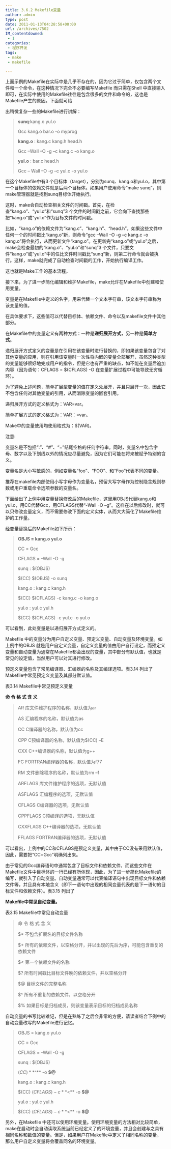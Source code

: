 ```yaml
---
title: 3.6.2 Makefile变量
author: admin
type: post
date: 2011-01-13T04:28:58+00:00
url: /archives/7502
IM_contentdowned:
 - 1
categories:
 - 程序开发
tags:
 - make
 - makefile

---
```

上面示例的Makefile在实际中是几乎不存在的，因为它过于简单，仅包含两个文件和一个命令，在这种情况下完全不必要编写Makefile 而只需在Shell 中直接输入即可，在实际中使用的Makefile往往是包含很多的文件和命令的，这也是Makefile产生的原因。下面就可给

出稍微复杂一些的Makefile进行讲解：

> **sunq**:kang.o yul.o
>
> Gcc kang.o bar.o -o myprog
>
> **kang.o** : kang.c kang.h head.h
>
> Gcc –Wall –O -g –c kang.c -o kang.o
>
> **yul.o** : bar.c head.h
>
> Gcc – Wall –O -g –c yul.c -o yul.o

在这个Makefile中有3 个目标体（target），分别为sunq、kang.o和yul.o，其中第一个目标体的依赖文件就是后两个目标体。如果用户使用命令“make sunq”，则make管理器就是找到sunq目标体开始执行。

这时，make会自动检查相关文件的时间戳。首先，在检查“kang.o”、“yul.o”和“sunq”3 个文件的时间戳之前，它会向下查找那些把“kang.o”或“yul.o”作为目标文件的时间戳。

比如，“kang.o”的依赖文件为“kang.c”、“kang.h”、“head.h”。如果这些文件中任何一个的时间戳比“kang.o”新，则命令“gcc –Wall –O -g –c kang.c -o kang.o”将会执行，从而更新文件“kang.o”。在更新完“kang.o”或“yul.o”之后，make会检查最初的“kang.o”、“yul.o”和“sunq”3 个文件，只要文件“kang.o”或“yul.o”中的任比文件时间戳比“sunq”新，则第二行命令就会被执行。这样，make就完成了自动检查时间戳的工作，开始执行编译工作。

这也就是Make工作的基本流程。

接下来，为了进一步简化编辑和维护Makefile，make允许在Makefile中创建和使用变量。

变量是在Makefile中定义的名字，用来代替一个文本字符串，该文本字符串称为该变量的值。

在具体要求下，这些值可以代替目标体、依赖文件、命令以及makefile文件中其他部分。

在Makefile中的变量定义有两种方式：一种是**递归展开方式**，另一种是**简单方式**。

递归展开方式定义的变量是在引用在该变量时进行替换的，即如果该变量包含了对其他变量的应用，则在引用该变量时一次性将内嵌的变量全部展开，虽然这种类型的变量能够很好地完成用户的指令，但是它也有严重的缺点，如不能在变量后追加内容（因为语句：CFLAGS = $(CFLAGS) -O 在变量扩展过程中可能导致无穷循环）。

为了避免上述问题，简单扩展型变量的值在定义处展开，并且只展开一次，因此它不包含任何对其他变量的引用，从而消除变量的嵌套引用。

递归展开方式的定义格式为：VAR=var。

简单扩展方式的定义格式为：VAR：=var。

Make中的变量使用均使用格式为：$(VAR)。

注意:

变量名是不包括“:”、“#”、“=”结尾空格的任何字符串。同时，变量名中包含字母、数字以及下划线以外的情况应尽量避免，因为它们可能在将来被赋予特别的含义。

变量名是大小写敏感的，例如变量名“foo”、“FOO”、和“Foo”代表不同的变量。

推荐在makefile内部使用小写字母作为变量名，预留大写字母作为控制隐含规则参数或用户重载命令选项参数的变量名。

下面给出了上例中用变量替换修改后的Makefile，这里用OBJS代替kang.o和yul.o，用CC代替Gcc，用CFLAGS代替“-Wall -O –g”。这样在以后修改时，就可以只修改变量定义，而不需要修改下面的定义实体，从而大大简化了Makefile维护的工作量。

经变量替换后的Makefile如下所示：

> **OBJS = kang.o yul.o**
>
> CC = Gcc
>
> CFLAGS = -Wall -O -g
>
> sunq : $(OBJS)
>
> $(CC) $(OBJS) -o sunq
>
> kang.o : kang.c kang.h
>
> $(CC) $(CFLAGS) -c kang.c -o kang.o
>
> yul.o : yul.c yul.h
>
> $(CC) $(CFLAGS) -c yul.c -o yul.o

可以看到，此处变量是以递归展开方式定义的。

Makefile 中的变量分为用户自定义变量、预定义变量、自动变量及环境变量。如上例中的OBJS 就是用户自定义变量，自定义变量的值由用户自行设定，而预定义变量和自动变量为通常在Makefile都会出现的变量，其中部分有默认值，也就是常见的设定值，当然用户可以对其进行修改。

预定义变量包含了常见编译器、汇编器的名称及其编译选项。表3.14 列出了Makefile中常见预定义变量及其部分默认值。

表3.14 Makefile中常见预定义变量

**命 令 格 式 含 义**

> AR 库文件维护程序的名称，默认值为ar
>
> AS 汇编程序的名称，默认值为as
>
> CC C编译器的名称，默认值为cc
>
> CPP C预编译器的名称，默认值为$(CC) –E
>
> CXX C++编译器的名称，默认值为g++
>
> FC FORTRAN编译器的名称，默认值为f77
>
> RM 文件删除程序的名称，默认值为rm –f
>
> ARFLAGS 库文件维护程序的选项，无默认值
>
> ASFLAGS 汇编程序的选项，无默认值
>
> CFLAGS C编译器的选项，无默认值
>
> CPPFLAGS C预编译的选项，无默认值
>
> CXXFLAGS C++编译器的选项，无默认值
>
> FFLAGS FORTRAN编译器的选项，无默认值

可以看出，上例中的CC和CFLAGS是预定义变量，其中由于CC没有采用默认值，因此，需要把“CC=Gcc”明确列出来。

由于常见的Gcc编译语句中通常包含了目标文件和依赖文件，而这些文件在Makefile文件中目标体的一行已经有所体现，因此，为了进一步简化Makefile的编写，就引入了自动变量。自动变量通常可以代表编译语句中出现目标文件和依赖文件等，并且具有本地含义（即下一语句中出现的相同变量代表的是下一语句的目标文件和依赖文件）。表3.15 列出了

**Makefile中常见自动变量。**

表3.15 Makefile中常见自动变量

> 命 令 格 式 含 义
>
> $* 不包含扩展名的目标文件名称
>
> $+ 所有的依赖文件，以空格分开，并以出现的先后为序，可能包含重复的依赖文件
>
> $< 第一个依赖文件的名称
>
> $? 所有时间戳比目标文件晚的依赖文件，并以空格分开
>
> $@ 目标文件的完整名称
>
> $^ 所有不重复的依赖文件，以空格分开
>
> $% 如果目标是归档成员，则该变量表示目标的归档成员名称

自动变量的书写比较难记，但是在熟练了之后会非常的方便，请读者结合下例中的自动变量改写的Makefile进行记忆。

> OBJS = kang.o yul.o
>
> CC = Gcc
>
> CFLAGS = -Wall -O -g
>
> sunq : $(OBJS)
>
> $(CC) **$^** -o **$@**
>
> kang.o : kang.c kang.h
>
> $(CC) $(CFLAGS) -c **$<** -o **$@**
>
> yul.o : yul.c yul.h
>
> $(CC) $(CFLAGS) -c **$<** -o **$@**

另外，在Makefile 中还可以使用环境变量。使用环境变量的方法相对比较简单，make在启动时会自动读取系统当前已经定义了的环境变量，并且会创建与之具有相同名称和数值的变量。但是，如果用户在Makefile中定义了相同名称的变量，那么用户自定义变量将会覆盖同名的环境变量。